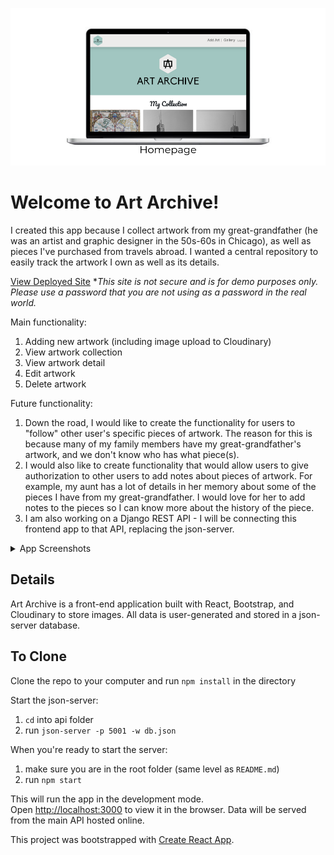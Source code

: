 ![Artwork Inventory](/src/images/screenshots/1.png)

# Welcome to Art Archive!
I created this app because I collect artwork from my great-grandfather (he was an artist and graphic designer in the 50s-60s in Chicago), as well as pieces I've purchased from travels abroad. I wanted a central repository to easily track the artwork I own as well as its details.

[View Deployed Site](https://art-archive.herokuapp.com/) **This site is not secure and is for demo purposes only. Please use a password that you are not using as a password in the real world.*

Main functionality: 
1. Adding new artwork (including image upload to Cloudinary)
1. View artwork collection
1. View artwork detail
1. Edit artwork
1. Delete artwork

Future functionality:
1. Down the road, I would like to create the functionality for users to "follow" other user's specific pieces of artwork. The reason for this is because many of my family members have my great-grandfather's artwork, and we don't know who has what piece(s).
1. I would also like to create functionality that would allow users to give authorization to other users to add notes about pieces of artwork. For example, my aunt has a lot of details in her memory about some of the pieces I have from my great-grandfather. I would love for her to add notes to the pieces so I can know more about the history of the piece.
1. I am also working on a Django REST API - I will be connecting this frontend app to that API, replacing the json-server.

<details><summary>App Screenshots</summary>
<p>

### View your artwork collection

![Artwork Inventory](/src/images/screenshots/2.png)

### Artwork details

![Artwork Inventory](/src/images/screenshots/3.png)

## Add new artwork (or edit existing artwork)

![Artwork Inventory](/src/images/screenshots/5.png)

## View artwork by specific artist

![Artwork Inventory](/src/images/screenshots/4.png)

</p>
</details>

## Details
Art Archive is a front-end application built with React, Bootstrap, and Cloudinary to store images. All data is user-generated and stored in a json-server database. 

## To Clone

Clone the repo to your computer and run `npm install` in the directory<br>

Start the json-server:
1. `cd` into api folder
1. run `json-server -p 5001 -w db.json`

When you're ready to start the server:
1. make sure you are in the root folder (same level as `README.md`)
1. run `npm start`

This will run the app in the development mode.<br>
Open [http://localhost:3000](http://localhost:3000) to view it in the browser.
Data will be served from the main API hosted online.


This project was bootstrapped with [Create React App](https://github.com/facebook/create-react-app).